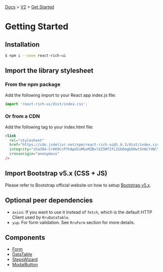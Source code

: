 [Docs](/) > [V2](/docs/v2/get-started) > [Get Started](/docs/v2/get-started)

# Getting Started

## Installation

```bash
$ npm i --save react-rich-ui
```

## Import the library stylesheet

### From the npm package

Add the following import to your React app index.js file:

```js
import 'react-rich-ui/dist/index.css';
```

### Or from a CDN

Add the following tag to your index.html file:

```html
<link
  rel="stylesheet"
  href="https://cdn.jsdelivr.net/npm/react-rich-ui@1.6.3/dist/index.css"
  integrity="sha384-CrKK9CcPYhApdIxMGxMZBvlXZ5Mf2fLIGbDmgbOOwtSVACYVWlYhaqxDbfNOMnPT"
  crossorigin="anonymous"
/>
```

## Import Bootstrap v5.x (CSS + JS)

Please refer to Bootstrap official website on how to setup [Bootstrap v5.x](https://getbootstrap.com/docs/5.2/getting-started/introduction/).

## Optional peer dependencies

- `axios`: If you want to use it instead of `fetch`, which is the default HTTP Client used by `RruDataTable`.
- `yup`: For form validation. See `RruForm` section for more details.

## Components

- [Form](/docs/v2/components/RruForm)
- [DataTable](/docs/v2/components/RruDataTable)
- [StepsWizard](/docs/v2/components/RruStepsWizard)
- [ModalButton](/docs/v2/components/RruModalButton)
